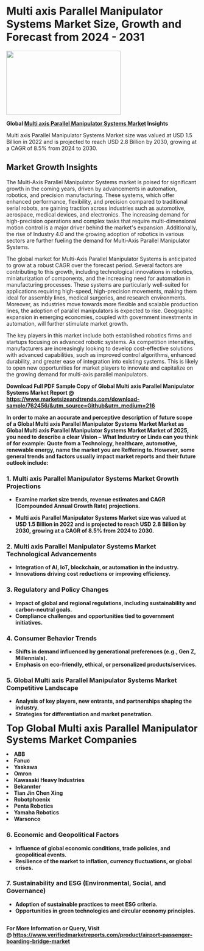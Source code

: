 <H1>Multi axis Parallel Manipulator Systems Market Size, Growth and Forecast from 2024 - 2031</H1><img class="aligncenter size-medium wp-image-584254" src="https://thirdeyenews.in/wp-content/uploads/2024/09/Global-Market-Research-300x168.jpeg" alt="" width="300" height="168" /><p><strong>Global&nbsp;<a href="https://www.marketsizeandtrends.com/download-sample/762456/&amp;utm_source=Github&utm_medium=216">Multi axis Parallel Manipulator Systems Market</a> Insights</strong></p><p>Multi axis Parallel Manipulator Systems Market size was valued at USD 1.5 Billion in 2022 and is projected to reach USD 2.8 Billion by 2030, growing at a CAGR of 8.5% from 2024 to 2030.</p><p><h2>Market Growth Insights</h2> <p>The Multi-Axis Parallel Manipulator Systems market is poised for significant growth in the coming years, driven by advancements in automation, robotics, and precision manufacturing. These systems, which offer enhanced performance, flexibility, and precision compared to traditional serial robots, are gaining traction across industries such as automotive, aerospace, medical devices, and electronics. The increasing demand for high-precision operations and complex tasks that require multi-dimensional motion control is a major driver behind the market's expansion. Additionally, the rise of Industry 4.0 and the growing adoption of robotics in various sectors are further fueling the demand for Multi-Axis Parallel Manipulator Systems.</p> <p><strong></strong></p> <p>The global market for Multi-Axis Parallel Manipulator Systems is anticipated to grow at a robust CAGR over the forecast period. Several factors are contributing to this growth, including technological innovations in robotics, miniaturization of components, and the increasing need for automation in manufacturing processes. These systems are particularly well-suited for applications requiring high-speed, high-precision movements, making them ideal for assembly lines, medical surgeries, and research environments. Moreover, as industries move towards more flexible and scalable production lines, the adoption of parallel manipulators is expected to rise. Geographic expansion in emerging economies, coupled with government investments in automation, will further stimulate market growth. <p>The key players in this market include both established robotics firms and startups focusing on advanced robotic systems. As competition intensifies, manufacturers are increasingly looking to develop cost-effective solutions with advanced capabilities, such as improved control algorithms, enhanced durability, and greater ease of integration into existing systems. This is likely to open new opportunities for market players to innovate and capitalize on the growing demand for multi-axis parallel manipulators.</p> <p><strong></p><p><span class=""><strong>Download Full PDF Sample Copy of Global Multi axis Parallel Manipulator Systems Market Report</strong> @ <a href="https://www.marketsizeandtrends.com/download-sample/762456/&amp;utm_source=Github&utm_medium=216" target="_blank">https://www.marketsizeandtrends.com/download-sample/762456/&amp;utm_source=Github&utm_medium=216</a></span></p><p>In order to make an accurate and perceptive description of future scope of a Global&nbsp;Multi axis Parallel Manipulator Systems Market Market as Global&nbsp;Multi axis Parallel Manipulator Systems Market Market of 2025, you need to describe a clear Vision &ndash; What Industry or Linda can you think of for example: Quote from a Technology, healthcare, automotive, renewable energy, name the market you are Reffering to. However, some general trends and factors usually impact market reports and their future outlook include:</p><h3>1.&nbsp;<strong>Multi axis Parallel Manipulator Systems Market Growth Projections</strong></h3><ul><li>Examine market size trends, revenue estimates and CAGR (Compounded Annual Growth Rate) projections.</li><li><p>Multi axis Parallel Manipulator Systems Market size was valued at USD 1.5 Billion in 2022 and is projected to reach USD 2.8 Billion by 2030, growing at a CAGR of 8.5% from 2024 to 2030.</p></li></ul><h3>2.&nbsp;<strong>Multi axis Parallel Manipulator Systems Market Technological Advancements</strong></h3><ul><li>Integration of AI, IoT, blockchain, or automation in the industry.</li><li>Innovations driving cost reductions or improving efficiency.</li></ul><h3>3.&nbsp;<strong>Regulatory and Policy Changes</strong></h3><ul><li>Impact of global and regional regulations, including sustainability and carbon-neutral goals.</li><li>Compliance challenges and opportunities tied to government initiatives.</li></ul><h3>4.&nbsp;<strong>Consumer Behavior Trends</strong></h3><ul><li>Shifts in demand influenced by generational preferences (e.g., Gen Z, Millennials).</li><li>Emphasis on eco-friendly, ethical, or personalized products/services.</li></ul><h3>5.&nbsp;<strong>Global Multi axis Parallel Manipulator Systems Market Competitive Landscape</strong></h3><ul><li>Analysis of key players, new entrants, and partnerships shaping the industry.</li><li>Strategies for differentiation and market penetration.</li></ul><p data-pm-slice="1 1 []"><span style="color: inherit; font-family: inherit; font-size: 25px;">Top Global Multi axis Parallel Manipulator Systems Market Companies</span></p><div class="" data-test-id=""><p><li>ABB</li><li> Fanuc</li><li> Yaskawa</li><li> Omron</li><li> Kawasaki Heavy Industries</li><li> Bekannter</li><li> Tian Jin Chen Xing</li><li> Robotphoenix</li><li> Penta Robotics</li><li> Yamaha Robotics</li><li> Warsonco</li></p></div><h3>6.&nbsp;<strong>Economic and Geopolitical Factors</strong></h3><ul><li>Influence of global economic conditions, trade policies, and geopolitical events.</li><li>Resilience of the market to inflation, currency fluctuations, or global crises.</li></ul><h3>7.&nbsp;<strong>Sustainability and ESG (Environmental, Social, and Governance)</strong></h3><ul><li>Adoption of sustainable practices to meet ESG criteria.</li><li>Opportunities in green technologies and circular economy principles.</li></ul><h2><strong style="font-size: 14px;">For More Information or Query, Visit @&nbsp;</strong><a style="background-color: #ffffff; font-size: 14px;" href="https://www.marketsizeandtrends.com/report/multi-axis-parallel-manipulator-systems-market/" target="_blank">https://www.verifiedmarketreports.com/product/airport-passenger-boarding-bridge-market</a></h2>

